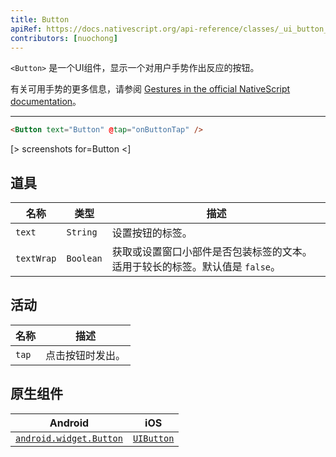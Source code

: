 ```yaml
---
title: Button
apiRef: https://docs.nativescript.org/api-reference/classes/_ui_button_.button
contributors: [nuochong]
---
```


`<Button>` 是一个UI组件，显示一个对用户手势作出反应的按钮。

有关可用手势的更多信息，请参阅 [Gestures in the official NativeScript documentation](https://docs.nativescript.org/ui/gestures)。

---

```html
<Button text="Button" @tap="onButtonTap" />
```

[> screenshots for=Button <]

## 道具

| 名称 | 类型 | 描述 |
|------|------|-------------|
| `text` | `String` | 设置按钮的标签。
| `textWrap` | `Boolean` | 获取或设置窗口小部件是否包装标签的文本。适用于较长的标签。默认值是 `false`。

## 活动

| 名称 | 描述 |
|------|-------------|
| `tap` | 点击按钮时发出。

## 原生组件

| Android | iOS |
|---------|-----|
| [`android.widget.Button`](https://developer.android.com/reference/android/widget/Button.html) | [`UIButton`](https://developer.apple.com/documentation/uikit/uibutton)
